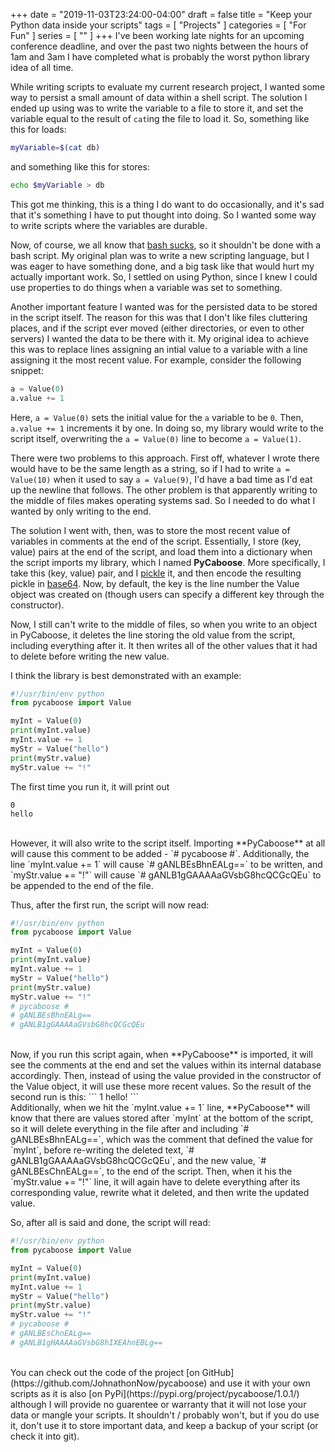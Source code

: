 +++
date = "2019-11-03T23:24:00-04:00"
draft = false
title = "Keep your Python data inside your scripts"
tags = [ "Projects" ]
categories = [ "For Fun" ]
series = [ "" ]
+++
I've been working late nights for an upcoming conference deadline, and over the past two nights
between the hours of 1am and 3am I have completed what is probably the worst python library idea
of all time.

<!--more-->

While writing scripts to evaluate my current research project, I wanted some
way to persist a small amount of data within a shell script. The solution
I ended up using was to write the variable to a file to store it, and
set the variable equal to the result of `cat`ing the file to load it.
So, something like this for loads:
```sh
myVariable=$(cat db)
```
and something like this for stores:
```sh
echo $myVariable > db
```

This got me thinking, this is a thing I do want to do occasionally, and it's
sad that it's something I have to put thought into doing. So I wanted some
way to write scripts where the variables are durable.

Now, of course, we all know that [bash sucks](https://bashfulbytes.com/posts/bash_sux.html),
so it shouldn't be done with a bash script. My original plan was to write a new scripting
language, but I was eager to have something done, and a big task like that would hurt my
actually important work. So, I settled on using Python, since I knew I could use properties
to do things when a variable was set to something.

Another important feature I wanted was for the persisted data to be stored in the script itself.
The reason for this was that I don't like files cluttering places, and if the script
ever moved (either directories, or even to other servers) I wanted the data to be there with it.
My original idea to achieve this was to replace lines assigning an intial value to a variable
with a line assigning it the most recent value. For example, consider the following snippet:

```python
a = Value(0)
a.value += 1
```

Here, `a = Value(0)` sets the initial value for the `a` variable to be `0`. Then, `a.value += 1` 
increments it by one. In doing so, my library would write to the script itself, overwriting
the `a = Value(0)` line to become `a = Value(1)`. 

There were two problems to this approach. First off, whatever I wrote there would have to be
the same length as a string, so if I had to write `a = Value(10)` when it used to say
`a = Value(9)`, I'd have a bad time as I'd eat up the newline that follows. The other problem
is that apparently writing to the middle of files makes operating systems sad. So I needed
to do what I wanted by only writing to the end.

The solution I went with, then, was to store the most recent value of variables in comments
at the end of the script. Essentially, I store (key, value) pairs at the end of the script,
and load them into a dictionary when the script imports my library, which I named **PyCaboose**.
More specifically, I take this (key, value) pair, and I 
[pickle](https://docs.python.org/3/library/pickle.html)
it, and then encode the
resulting pickle in [base64](https://en.wikipedia.org/wiki/Base64).
Now, by default, the key is the line number the Value
object was created on (though users can specify a different key through the constructor).

Now, I still can't write to the middle of files, so when you write to an object in PyCaboose,
it deletes the line storing the old value from the script, including everything after it.
It then writes all of the other values that it had to delete before writing the new value.

I think the library is best demonstrated with an example:
```python
#!/usr/bin/env python
from pycaboose import Value

myInt = Value(0)
print(myInt.value)
myInt.value += 1
myStr = Value("hello")
print(myStr.value)
myStr.value += "!"
```

The first time you run it, it will print out
```
0
hello
```
<br>
However, it will also write to the script itself. Importing **PyCaboose** at all will cause this
comment to be added - `# pycaboose #`.  
Additionally, the line `myInt.value += 1` will cause `# gANLBEsBhnEALg==` to be written,
and `myStr.value += "!"` will cause `# gANLB1gGAAAAaGVsbG8hcQCGcQEu` to be appended to
the end of the file.  

Thus, after the first run, the script will now read:

```python
#!/usr/bin/env python
from pycaboose import Value

myInt = Value(0)
print(myInt.value)
myInt.value += 1
myStr = Value("hello")
print(myStr.value)
myStr.value += "!"
# pycaboose #
# gANLBEsBhnEALg==
# gANLB1gGAAAAaGVsbG8hcQCGcQEu
```
<br>
Now, if you run this script again, when **PyCaboose** is imported, it will see the comments
at the end and set the values within its internal database accordingly. Then, instead of
using the value provided in the constructor of the Value object, it will use these more
recent values. So the result of the second run is this:
```
1
hello!
```
<br>
Additionally, when we hit the `myInt.value += 1` line, **PyCaboose**
will know that there are values stored after `myInt` at the bottom of the script, so
it will delete everything in the file after and including `# gANLBEsBhnEALg==`, which
was the comment that defined the value for `myInt`,  before
re-writing the deleted text, `# gANLB1gGAAAAaGVsbG8hcQCGcQEu`, and the new value, 
`# gANLBEsChnEALg==`, to the end of the script. Then, when it his the `myStr.value += "!"` line,
it will again have to delete everything after its corresponding value, rewrite what it deleted,
and then write the updated value.   

So, after all is said and done, the script will read:
```python
#!/usr/bin/env python
from pycaboose import Value

myInt = Value(0)
print(myInt.value)
myInt.value += 1
myStr = Value("hello")
print(myStr.value)
myStr.value += "!"
# pycaboose #
# gANLBEsChnEALg==
# gANLB1gHAAAAaGVsbG8hIXEAhnEBLg==
```
<br>
You can check out the code of the project
[on GitHub](https://github.com/JohnathonNow/pycaboose)
and use it with your own scripts as it is also [on PyPi](https://pypi.org/project/pycaboose/1.0.1/)
although I will provide no guarentee or warranty that it will not lose your data or mangle
your scripts. It shouldn't / probably won't, but if you do use it, don't use it to store
important data, and keep a backup of your script (or check it into git).
